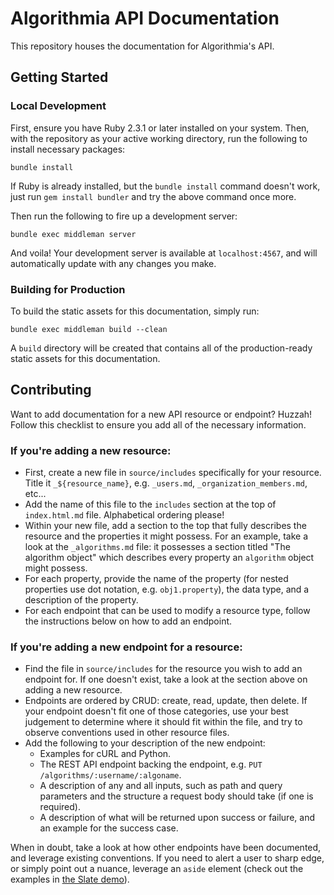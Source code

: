 Algorithmia API Documentation
=============================

This repository houses the documentation for Algorithmia's API.

## Getting Started

### Local Development

First, ensure you have Ruby 2.3.1 or later installed on your system. Then, with the repository as your active working directory, run the following to install necessary packages:

```
bundle install
```

 If Ruby is already installed, but the `bundle install` command doesn't work, just run `gem install bundler` and try the above command once more.

Then run the following to fire up a development server:

```
bundle exec middleman server
```

And voila! Your development server is available at `localhost:4567`, and will automatically update with any changes you make.

### Building for Production

To build the static assets for this documentation, simply run:

```
bundle exec middleman build --clean
```

A `build` directory will be created that contains all of the production-ready static assets for this documentation.

## Contributing

Want to add documentation for a new API resource or endpoint? Huzzah! Follow this checklist to ensure you add all of the necessary information.

### If you're adding a new resource:

- First, create a new file in `source/includes` specifically for your resource. Title it `_${resource_name}`, e.g. `_users.md`, `_organization_members.md`, etc...
- Add the name of this file to the `includes` section at the top of `index.html.md` file. Alphabetical ordering please!
- Within your new file, add a section to the top that fully describes the resource and the properties it might possess. For an example, take a look at the `_algorithms.md` file: it possesses a section titled "The algorithm object" which describes every property an `algorithm` object might possess.
- For each property, provide the name of the property (for nested properties use dot notation, e.g. `obj1.property`), the data type, and a description of the property.
- For each endpoint that can be used to modify a resource type, follow the instructions below on how to add an endpoint.

### If you're adding a new endpoint for a resource:

- Find the file in `source/includes` for the resource you wish to add an endpoint for. If one doesn't exist, take a look at the section above on adding a new resource.
- Endpoints are ordered by CRUD: create, read, update, then delete. If your endpoint doesn't fit one of those categories, use your best judgement to determine where it should fit within the file, and try to observe conventions used in other resource files.
- Add the following to your description of the new endpoint:
  - Examples for cURL and Python.
  - The REST API endpoint backing the endpoint, e.g. `PUT /algorithms/:username/:algoname`.
  - A description of any and all inputs, such as path and query parameters and the structure a request body should take (if one is required).
  - A description of what will be returned upon success or failure, and an example for the success case.

When in doubt, take a look at how other endpoints have been documented, and leverage existing conventions. If you need to alert a user to sharp edge, or simply point out a nuance, leverage an `aside` element (check out the examples in [the Slate demo](https://slatedocs.github.io/slate/#introduction)).
